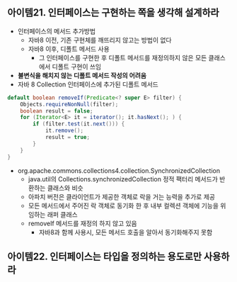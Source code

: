## 아이템21. 인터페이스는 구현하는 쪽을 생각해 설계하라
* 인터페이스의 메서드 추가방법
	* 자바8 이전, 기존 구현체를 깨뜨리지 않고는 방법이 없다
	* 자바8 이후, 디폴트 메서드 사용
		* 그 인터페이스를 구현한 후 디폴트 메서드를 재정의하지 않은 모든 클래스에서 디폴트 구현이 쓰임
* **불변식을 해치지 않는 디폴트 메서드 작성의 어려움**
* 자바 8 Collection 인터페이스에 추가된 디폴트 메서드
```java
default boolean removeIf(Predicate<? super E> filter) {
	Objects.requireNonNull(filter);
	boolean result = false;
	for (Iterator<E> it = iterator(); it.hasNext(); ) {
		if (filter.test(it.next())) {
			it.remove();
			result = true;
		}
	}
}
```
* org.apache.commons.collections4.collection.SynchronizedCollection
	* java.util의 Collections.synchronizedCollection 정적 팩터리 메서드가 반환하는 클래스와 비슷
	* 아파치 버전은 클라이언트가 제공한 객체로 락을 거는 능력을 추가로 제공
	* 모든 메서드에서 주어진 락 객체로 동기화 한 후 내부 컬렉션 객체에 기능을 위임하는 래퍼 클래스
	* removeIf 메서드를 재정의 하지 않고 있음
		* 자바8과 함께 사용시, 모든 메서드 호출을 알아서 동기화해주지 못함

## 아이템22. 인터페이스는 타입을 정의하는 용도로만 사용하라
<!--stackedit_data:
eyJoaXN0b3J5IjpbOTczODEwMjU5XX0=
-->